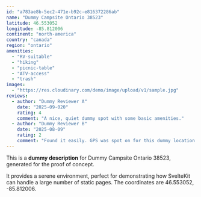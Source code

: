 ```yaml
---
id: "a783ae8b-5ec2-471e-b92c-e816372286ab"
name: "Dummy Campsite Ontario 38523"
latitude: 46.553052
longitude: -85.812006
continent: "north-america"
country: "canada"
region: "ontario"
amenities:
  - "RV-suitable"
  - "hiking"
  - "picnic-table"
  - "ATV-access"
  - "trash"
images:
  - "https://res.cloudinary.com/demo/image/upload/v1/sample.jpg"
reviews:
  - author: "Dummy Reviewer A"
    date: "2025-09-020"
    rating: 4
    comment: "A nice, quiet dummy spot with some basic amenities."
  - author: "Dummy Reviewer B"
    date: "2025-08-09"
    rating: 2
    comment: "Found it easily. GPS was spot on for this dummy location."
---
```


This is a **dummy description** for Dummy Campsite Ontario 38523, generated for the proof of concept.

It provides a serene environment, perfect for demonstrating how SvelteKit can handle a large number of static pages. The coordinates are 46.553052, -85.812006.
